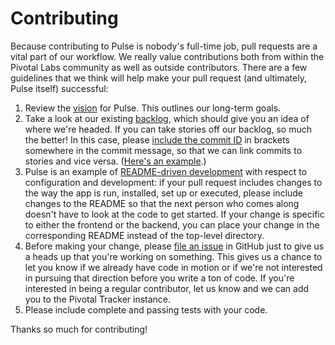 # Contributing

Because contributing to Pulse is nobody's full-time job, pull requests are a vital part of our workflow. We really value contributions both from within the Pivotal Labs community as well as outside contributors. There are a few guidelines that we think will help make your pull request (and ultimately, Pulse itself) successful:

1. Review the [vision](https://github.com/pivotal/pulse/wiki/Vision) for Pulse. This outlines our long-term goals.
2. Take a look at our existing [backlog](https://www.pivotaltracker.com/projects/1456574), which should give you an idea of where we're headed. If you can take stories off our backlog, so much the better! In this case, please [include the commit ID](https://blog.pivotal.io/labs/labs/level-up-your-development-workflow-with-github-pivotal-tracker) in brackets somewhere in the commit message, so that we can link commits to stories and vice versa. ([Here's an example](https://github.com/pivotal/pulse/commit/8455c9a99eaed82679b4ca9ae7380bae12278967).)
3. Pulse is an example of [README-driven development](http://tom.preston-werner.com/2010/08/23/readme-driven-development.html) with respect to configuration and development: if your pull request includes changes to the way the app is run, installed, set up or executed, please include changes to the README so that the next person who comes along doesn't have to look at the code to get started. If your change is specific to either the frontend or the backend, you can place your change in the corresponding README instead of the top-level directory.
4. Before making your change, please [file an issue](https://github.com/pivotal/pulse/issues) in GitHub just to give us a heads up that you're working on something. This gives us a chance to let you know if we already have code in motion or if we're not interested in pursuing that direction before you write a ton of code. If you're interested in being a regular contributor, let us know and we can add you to the Pivotal Tracker instance.
5. Please include complete and passing tests with your code.

Thanks so much for contributing!
